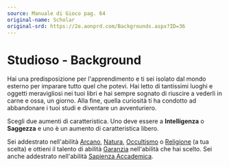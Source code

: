 ```yaml
---
source: Manuale di Gioco pag. 64
original-name: Scholar
original-srd: https://2e.aonprd.com/Backgrounds.aspx?ID=36
---
```


# Studioso - Background

Hai una predisposizione per l'apprendimento e ti sei isolato dal mondo esterno
per imparare tutto quel che potevi. Hai letto di tantissimi luoghi e oggetti
meravigliosi nei tuoi libri e hai sempre sognato di riuscire a vederli in carne
e ossa, un giorno. Alla fine, quella curiosità ti ha condotto ad abbandonare i
tuoi studi e diventare un avventuriero.

Scegli due aumenti di caratteristica. Uno deve essere a **Intelligenza** o
**Saggezza** e uno è un aumento di caratteristica libero.

Sei addestrato nell'abilità [Arcano](/abilita/arcano),
[Natura](/abilita/natura), [Occultismo](/abilita/occultismo) o
[Religione](/abilita/religione) (a tua scelta) e ottieni il talento di abilità
[Garanzia](/talenti/generici/garanzia) nell'abilità che hai scelto. Sei anche
addestrato nell'abilità [Sapienza Accademica](/abilita/sapienza).
